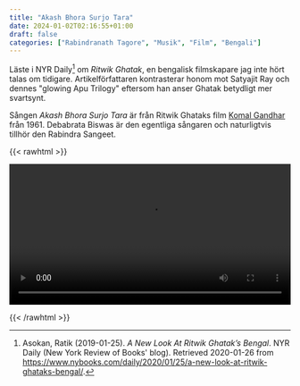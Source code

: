 ```yaml
---
title: "Akash Bhora Surjo Tara"
date: 2024-01-02T02:16:55+01:00
draft: false
categories: ["Rabindranath Tagore", "Musik", "Film", "Bengali"]
---
```


Läste i NYR Daily[^1] om _Ritwik Ghatak_, en bengalisk filmskapare jag inte hört talas om tidigare. Artikelförfattaren kontrasterar honom mot Satyajit Ray och dennes "glowing Apu Trilogy" eftersom han anser Ghatak betydligt mer svartsynt. 

<!-- Jag har klippt ut de mest centrala citaten från NYR Daily-artikeln i anteckningsfilen till artikeln -->

Sången *Akash Bhora Surjo Tara* är från Ritwik Ghataks film [Komal Gandhar](https://en.wikipedia.org/wiki/Komal_Gandhar) från 1961. Debabrata Biswas är den egentliga sångaren och naturligtvis tillhör den Rabindra Sangeet.

{{< rawhtml >}} 

<video width=100% controls play playsinline>
    <source src="/videos/aakash-bhora-surja-tara.mp4#t=1.0" type="video/mp4">
    Your browser does not support the video tag.  
</video>

{{< /rawhtml >}}

[^1]: Asokan, Ratik (2019-01-25). _A New Look At Ritwik Ghatak’s Bengal_. NYR Daily (New York Review of Books' blog). Retrieved 2020-01-26 from <https://www.nybooks.com/daily/2020/01/25/a-new-look-at-ritwik-ghataks-bengal/>.

<!---->
